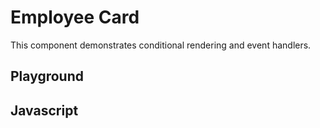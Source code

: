 # Employee Card

This component demonstrates conditional rendering and event handlers.

<script src="/components/employee.js" type="module"></script>

## Playground

<element-story>
  <script type="application/json">
    {
      "name": {
        "type": "text"
      },
      "position": {
        "type": "text"
      },
      "phone": {
        "type": "text"
      },
      "email": {
        "type": "text"
      },
      "photo": {
        "type": "text"
      }
    }
  </script>
  <ardi-employee
    name="Ashley Fox"
    position="Chief Technical Officer"
    phone="1234567890"
    email="ashely@fake.com"
    photo="/assets/ashley.png"
    style="width: 100%; max-width: 350px;"
  ></ardi-employee>
</element-story>

## Javascript

[](../components/employee.js ':include')
